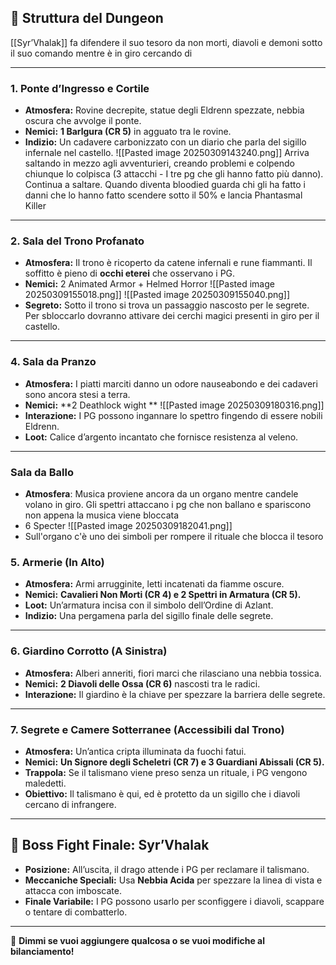 ## 📜 **Struttura del Dungeon**

[[Syr’Vhalak]] fa difendere il suo tesoro da non morti, diavoli e demoni sotto il suo comando mentre è in giro cercando di 

---

### **1. Ponte d’Ingresso e Cortile**

- **Atmosfera:** Rovine decrepite, statue degli Eldrenn spezzate, nebbia oscura che avvolge il ponte.
- **Nemici:** **1 Barlgura (CR 5)** in agguato tra le rovine.
- **Indizio:** Un cadavere carbonizzato con un diario che parla del sigillo infernale nel castello.
![[Pasted image 20250309143240.png]]
Arriva saltando in mezzo agli avventurieri, creando problemi e colpendo chiunque lo colpisca (3 attacchi - I tre pg che gli hanno fatto più danno). Continua a saltare.
Quando diventa bloodied guarda chi gli ha fatto i danni che lo hanno fatto scendere sotto il 50% e lancia Phantasmal Killer

---

### **2. Sala del Trono Profanato**

- **Atmosfera:** Il trono è ricoperto da catene infernali e rune fiammanti. Il soffitto è pieno di **occhi eterei** che osservano i PG.
- **Nemici:** 2 Animated Armor + Helmed Horror
![[Pasted image 20250309155018.png]]
![[Pasted image 20250309155040.png]]
- **Segreto:** Sotto il trono si trova un passaggio nascosto per le segrete. Per sbloccarlo dovranno attivare dei cerchi magici presenti in giro per il castello.


---

### **4. Sala da Pranzo**

- **Atmosfera:** I piatti marciti danno un odore nauseabondo e dei cadaveri sono ancora stesi a terra.
- **Nemici:** **2 Deathlock wight **
![[Pasted image 20250309180316.png]]
- **Interazione:** I PG possono ingannare lo spettro fingendo di essere nobili Eldrenn.
- **Loot:** Calice d’argento incantato che fornisce resistenza al veleno.

---
### Sala da Ballo
- **Atmosfera**: Musica proviene ancora da un organo mentre candele volano in giro. Gli spettri attaccano i pg che non ballano e spariscono non appena la musica viene bloccata
- 6 Specter
![[Pasted image 20250309182041.png]]
 - Sull'organo c'è uno dei simboli per rompere il rituale che blocca il tesoro

### **5. Armerie (In Alto)**

- **Atmosfera:** Armi arrugginite, letti incatenati da fiamme oscure.
- **Nemici:** **Cavalieri Non Morti (CR 4) e 2 Spettri in Armatura (CR 5).**
- **Loot:** Un’armatura incisa con il simbolo dell’Ordine di Azlant.
- **Indizio:** Una pergamena parla del sigillo finale delle segrete.

---

### **6. Giardino Corrotto (A Sinistra)**

- **Atmosfera:** Alberi anneriti, fiori marci che rilasciano una nebbia tossica.
- **Nemici:** **2 Diavoli delle Ossa (CR 6)** nascosti tra le radici.
- **Interazione:** Il giardino è la chiave per spezzare la barriera delle segrete.

---

### **7. Segrete e Camere Sotterranee (Accessibili dal Trono)**

- **Atmosfera:** Un’antica cripta illuminata da fuochi fatui.
- **Nemici:** **Un Signore degli Scheletri (CR 7) e 3 Guardiani Abissali (CR 5).**
- **Trappola:** Se il talismano viene preso senza un rituale, i PG vengono maledetti.
- **Obiettivo:** Il talismano è qui, ed è protetto da un sigillo che i diavoli cercano di infrangere.

---

## 🐉 **Boss Fight Finale: Syr’Vhalak**

- **Posizione:** All’uscita, il drago attende i PG per reclamare il talismano.
- **Meccaniche Speciali:** Usa **Nebbia Acida** per spezzare la linea di vista e attacca con imboscate.
- **Finale Variabile:** I PG possono usarlo per sconfiggere i diavoli, scappare o tentare di combatterlo.

---

📌 **Dimmi se vuoi aggiungere qualcosa o se vuoi modifiche al bilanciamento!**